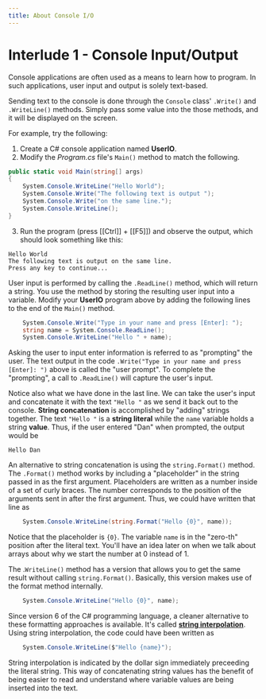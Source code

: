```yaml
---
title: About Console I/O
---
```

# Interlude 1 - Console Input/Output

Console applications are often used as a means to learn how to program. In such applications, user input and output is solely text-based.

Sending text to the console is done through the `Console` class' `.Write()` and `.WriteLine()` methods. Simply pass some value into the those methods, and it will be displayed on the screen.

For example, try the following:

1. Create a C# console application named **UserIO**.
2. Modify the *Program.cs* file's `Main()` method to match the following.

```csharp
public static void Main(string[] args)
{
    System.Console.WriteLine("Hello World");
    System.Console.Write("The following text is output ");
    System.Console.Write("on the same line.");
    System.Console.WriteLine();
}
```

3. Run the program (press [[Ctrl]] + [[F5]]) and observe the output, which should look something like this:

```
Hello World
The following text is output on the same line.
Press any key to continue...
```

User input is performed by calling the `.ReadLine()` method, which will return a string. You use the method by storing the resulting user input into a variable. Modify your **UserIO** program above by adding the following lines to the end of the `Main()` method.

```csharp
    System.Console.Write("Type in your name and press [Enter]: ");
    string name = System.Console.ReadLine();
    System.Console.WriteLine("Hello " + name);
```

Asking the user to input enter information is referred to as "prompting" the user. The text output in the code `.Write("Type in your name and press [Enter]: ")` above is called the "user prompt". To complete the "prompting", a call to `.ReadLine()` will capture the user's input.

Notice also what we have done in the last line. We can take the user's input and concatenate it with the text `"Hello "` as we send it back out to the console. **String concatenation** is accomplished by "adding" strings together. The text `"Hello "` is a **string literal** while the `name` variable holds a string **value**. Thus, if the user entered "Dan" when prompted, the output would be

```
Hello Dan
```

An alternative to string concatenation is using the `string.Format()` method. The `.Format()` method works by including a "placeholder" in the string passed in as the first argument. Placeholders are written as a number inside of a set of curly braces. The number corresponds to the position of the arguments sent in after the first argument. Thus, we could have written that line as

```csharp
    System.Console.WriteLine(string.Format("Hello {0}", name));
```

Notice that the placeholder is `{0}`. The variable `name` is in the "zero-th" position after the literal text. You'll have an idea later on when we talk about arrays about why we start the number at 0 instead of 1.

The .`WriteLine()` method has a version that allows you to get the same result without calling `string.Format()`. Basically, this version makes use of the format method internally.

```csharp
    System.Console.WriteLine("Hello {0}", name);
```

Since version 6 of the C# programming language, a cleaner alternative to these formatting approaches is available. It's called [**string interpolation**](https://docs.microsoft.com/en-us/dotnet/csharp/language-reference/tokens/interpolated). Using string interpolation, the code could have been written as

```csharp
    System.Console.WriteLine($"Hello {name}");
```

String interpolation is indicated by the dollar sign immediately preceeding the literal string. This way of concatenating string values has the benefit of being easier to read and understand where variable values are being inserted into the text.
